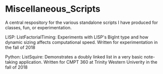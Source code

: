 # Miscellaneous_Scripts
A central respository for the various standalone scripts I have produced for classes, fun, or experimentation.

LISP: 
	ListFactorialTiming: Experiments with LISP's BigInt type and how dynamic sizing affects computational speed. Written for experimentation in the fall of 2018

Python: 
	ListSquire: Demonstrates a doubly linked list in a very basic note-taking application. Written for CMPT 360 at Trinity Western Univerity in the fall of 2018
